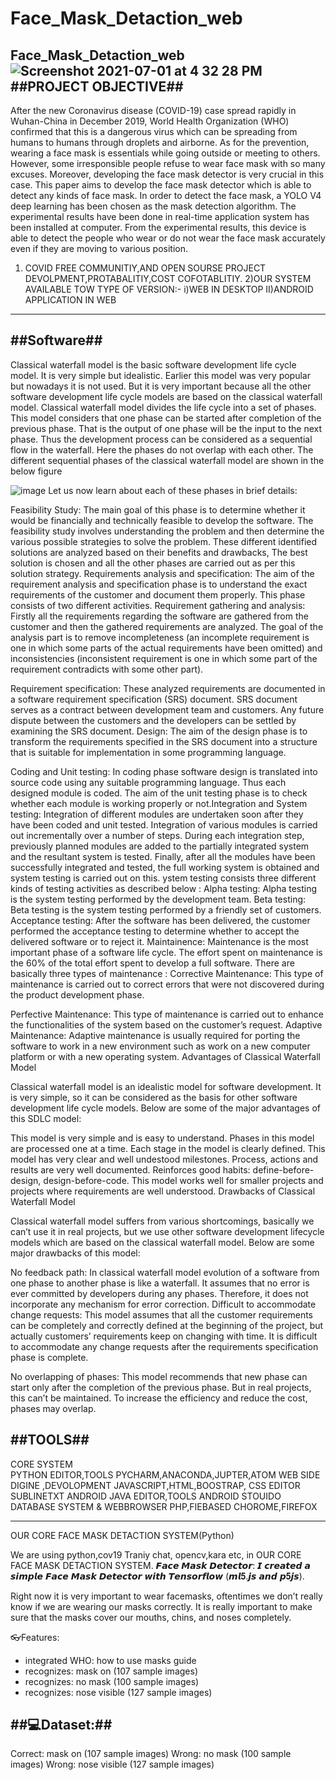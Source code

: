 # Face_Mask_Detaction_web
Face_Mask_Detaction_web 
![Screenshot 2021-07-01 at 4 32 28 PM](https://user-images.githubusercontent.com/54598380/157693896-58c294e4-100f-4c52-adf5-a2764aef7c80.png)
   ##PROJECT  OBJECTIVE##
 ------------------------------ 

After the new Coronavirus disease (COVID-19) case spread rapidly in Wuhan-China in December 2019, World Health Organization (WHO) confirmed that this is a dangerous virus which can be spreading from humans to humans through droplets and airborne. As for the prevention, wearing a face mask is essentials while going outside or meeting to others. However, some irresponsible people refuse to wear face mask with so many excuses. Moreover, developing the face mask detector is very crucial in this case. This paper aims to develop the face mask detector which is able to detect any kinds of face mask. In order to detect the face mask, a YOLO V4 deep learning has been chosen as the mask detection algorithm. The experimental results have been done in real-time application system has been installed at computer. From the experimental results, this device is able to detect the people who wear or do not wear the face mask accurately even if they are moving to various position.


1) COVID FREE COMMUNITIY,AND OPEN SOURSE PROJECT DEVOLPMENT,PROTABALITIY,COST COFOTABLITIY.
2)OUR SYSTEM AVAILABLE TOW TYPE OF VERSION:-
 i)WEB IN DESKTOP 
II)ANDROID APPLICATION IN WEB

---------------------------------------------------------------------------------------------------------------------------------------------------
##Software##
---------------
Classical waterfall model is the basic software development life cycle model. It is very simple but idealistic. Earlier this model was very popular but nowadays it is not used. But it is very important because all the other software development life cycle models are based on the classical waterfall model.
Classical waterfall model divides the life cycle into a set of phases. This model considers that one phase can be started after completion of the previous phase. That is the output of one phase will be the input to the next phase. Thus the development process can be considered as a sequential flow in the waterfall. Here the phases do not overlap with each other. The different sequential phases of the classical waterfall model are shown in the below figure

![image](https://user-images.githubusercontent.com/54598380/157694397-cc314e2f-6831-4e24-8558-9a83f6a5a47d.png)
Let us now learn about each of these phases in brief details:

Feasibility Study: The main goal of this phase is to determine whether it would be financially and technically feasible to develop the software.
The feasibility study involves understanding the problem and then determine the various possible strategies to solve the problem. These different identified solutions are analyzed based on their benefits and drawbacks, The best solution is chosen and all the other phases are carried out as per this solution strategy.
Requirements analysis and specification: The aim of the requirement analysis and specification phase is to understand the exact requirements of the customer and document them properly. This phase consists of two different activities.
Requirement gathering and analysis: Firstly all the requirements regarding the software are gathered from the customer and then the gathered requirements are analyzed. The goal of the analysis part is to remove incompleteness (an incomplete requirement is one in which some parts of the actual requirements have been omitted) and inconsistencies (inconsistent requirement is one in which some part of the requirement contradicts with some other part).


Requirement specification: These analyzed requirements are documented in a software requirement specification (SRS) document. SRS document serves as a contract between development team and customers. Any future dispute between the customers and the developers can be settled by examining the SRS document.
Design: The aim of the design phase is to transform the requirements specified in the SRS document into a structure that is suitable for implementation in some programming language.

Coding and Unit testing: In coding phase software design is translated into source code using any suitable programming language. Thus each designed module is coded. The aim of the unit testing phase is to check whether each module is working properly or not.Integration and System testing: Integration of different modules are undertaken soon after they have been coded and unit tested. Integration of various modules is carried out incrementally over a number of steps. During each integration step, previously planned modules are added to the partially integrated system and the resultant system is tested. Finally, after all the modules have been successfully integrated and tested, the full working system is obtained and system testing is carried out on this.
ystem testing consists three different kinds of testing activities as described 
below :
Alpha testing: Alpha testing is the system testing performed by the development team.
Beta testing: Beta testing is the system testing performed by a friendly set of customers.
Acceptance testing: After the software has been delivered, the customer performed the acceptance testing to determine whether to accept the delivered software or to reject it.
Maintainence: Maintenance is the most important phase of a software life cycle. The effort spent on maintenance is the 60% of the total effort spent to develop a full software. There are basically three types of maintenance :
Corrective Maintenance: This type of maintenance is carried out to correct errors that were not discovered during the product development phase.


Perfective Maintenance: This type of maintenance is carried out to enhance the functionalities of the system based on the customer’s request.
Adaptive Maintenance: Adaptive maintenance is usually required for porting the software to work in a new environment such as work on a new computer platform or with a new operating system.
Advantages of Classical Waterfall Model








Classical waterfall model is an idealistic model for software development.
 It is very simple, so it can be considered as the basis for other software development life cycle models. Below are some of the major advantages of this SDLC model:

This model is very simple and is easy to understand.
Phases in this model are processed one at a time.
Each stage in the model is clearly defined.
This model has very clear and well undestood milestones.
Process, actions and results are very well documented.
Reinforces good habits: define-before- design,
design-before-code.
This model works well for smaller projects and projects where requirements are well
understood.
Drawbacks of Classical Waterfall Model














Classical waterfall model suffers from various shortcomings, basically we can’t use it in real projects, but we use other software development lifecycle models which are based on the classical waterfall model. Below are some major drawbacks of this model:

No feedback path: In classical waterfall model evolution of a software from one phase to another phase is like a waterfall. It assumes that no error is ever committed by developers during any phases. Therefore, it does not incorporate any mechanism for error correction.
Difficult to accommodate change requests: This model assumes that all the customer requirements can be completely and correctly defined at the beginning of the project, but actually customers’ requirements keep on changing with time. It is difficult to accommodate any change requests after the requirements specification phase is complete.


No overlapping of phases: This model recommends that new phase can start only after the completion of the previous phase. But in real projects, this can’t be maintained. To increase the efficiency and reduce the cost, phases may overlap.





##TOOLS##
------------



CORE SYSTEM                                           
               PYTHON
EDITOR,TOOLS
           PYCHARM,ANACONDA,JUPTER,ATOM
WEB SIDE DIGINE ,DEVOLOPMENT
                                  JAVASCRIPT,HTML,BOOSTRAP, CSS
EDITOR
                          SUBLINETXT
ANDROID
              JAVA
EDITOR,TOOLS
            ANDROID STOUIDO 
  DATABASE SYSTEM & WEBBROWSER
                              PHP,FIEBASED
CHOROME,FIREFOX

---------------------------------------------------------------------------------------------------------


  OUR CORE FACE MASK DETACTION SYSTEM(Python)

We are using python,cov19 Traniy chat, opencv,kara etc, in OUR CORE FACE MASK DETACTION SYSTEM. 
𝙁𝙖𝙘𝙚 𝙈𝙖𝙨𝙠 𝘿𝙚𝙩𝙚𝙘𝙩𝙤𝙧: 𝙄 𝙘𝙧𝙚𝙖𝙩𝙚𝙙 𝙖 𝙨𝙞𝙢𝙥𝙡𝙚 𝙁𝙖𝙘𝙚 𝙈𝙖𝙨𝙠 𝘿𝙚𝙩𝙚𝙘𝙩𝙤𝙧 𝙬𝙞𝙩𝙝 𝙏𝙚𝙣𝙨𝙤𝙧𝙛𝙡𝙤𝙬 (𝙢𝙡𝟓.𝙟𝙨 𝙖𝙣𝙙 𝙥𝟓𝙟𝙨).

Right now it is very important to wear facemasks, oftentimes we don’t really know if we are wearing our masks correctly. It is really important to make sure that the masks cover our mouths, chins, and noses completely.

👓Features:
- integrated WHO: how to use masks guide
- recognizes: mask on (107 sample images)
- recognizes: no mask (100 sample images)
- recognizes: nose visible (127 sample images)

##💻Dataset:##
------------------
Correct: mask on (107 sample images)
Wrong: no mask (100 sample images)
Wrong: nose visible (127 sample images)







